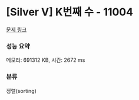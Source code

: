 # [Silver V] K번째 수 - 11004 

[문제 링크](https://www.acmicpc.net/problem/11004) 

### 성능 요약

메모리: 691312 KB, 시간: 2672 ms

### 분류

정렬(sorting)

